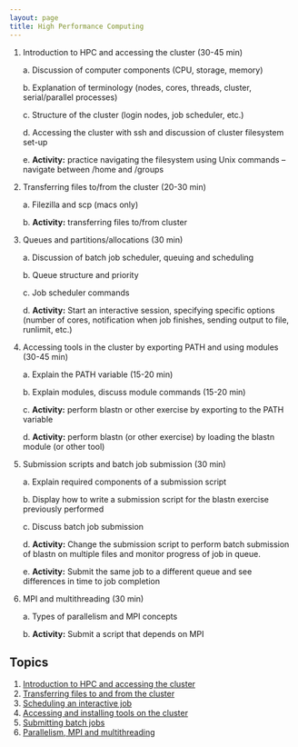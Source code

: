 ```yaml
---
layout: page
title: High Performance Computing
---
```

1.  Introduction to HPC and accessing the cluster (30-45 min)

    a.  Discussion of computer components (CPU, storage, memory)

    b.  Explanation of terminology (nodes, cores, threads, cluster,
        serial/parallel processes)

    c.  Structure of the cluster (login nodes, job scheduler, etc.)

    d.  Accessing the cluster with ssh and discussion of cluster
        filesystem set-up

    e.  **Activity:** practice navigating the filesystem using Unix
        commands – navigate between /home and /groups

2.  Transferring files to/from the cluster (20-30 min)

    a.  Filezilla and scp (macs only)

    b.  **Activity:** transferring files to/from cluster

3.  Queues and partitions/allocations (30 min)

    a.  Discussion of batch job scheduler, queuing and scheduling

    b.  Queue structure and priority

    c.  Job scheduler commands

    d.  **Activity:** Start an interactive session, specifying specific
        options (number of cores, notification when job finishes,
        sending output to file, runlimit, etc.)

4.  Accessing tools in the cluster by exporting PATH and using modules
    (30-45 min)

    a.  Explain the PATH variable (15-20 min)

    b.  Explain modules, discuss module commands (15-20 min)

    c.  **Activity:** perform blastn or other exercise by exporting to
        the PATH variable

    d.  **Activity:** perform blastn (or other exercise) by loading the
        blastn module (or other tool)

5.  Submission scripts and batch job submission (30 min)

    a.  Explain required components of a submission script

    b.  Display how to write a submission script for the blastn exercise
        previously performed

    c.  Discuss batch job submission

    d.  **Activity:** Change the submission script to perform batch
        submission of blastn on multiple files and monitor progress of
        job in queue.

    e.  **Activity:** Submit the same job to a different queue and see
        differences in time to job completion

6.  MPI and multithreading (30 min)

    a.  Types of parallelism and MPI concepts

    b.  **Activity:** Submit a script that depends on MPI

## Topics

1. [Introduction to HPC and accessing the cluster](01-intro.html)
2. [Transferring files to and from the cluster](02-transfer.html)
3. [Scheduling an interactive job](03-interactive.html)
4. [Accessing and installing tools on the cluster](04-tools.html)
5. [Submitting batch jobs](05-script.html)
6. [Parallelism, MPI and multithreading](06-parallelism.html)
